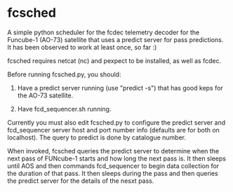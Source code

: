 fcsched
=======

A simple python scheduler for the fcdec telemetry decoder for the Funcube-1 
(AO-73) satellite that uses a predict server for pass predictions.  It has been
observed to work at least once, so far :)

fcsched requires netcat (nc) and pexpect to be installed, as well as fcdec.

Before running fcsched.py, you should:

1) Have a predict server running (use "predict -s") that has good keps
for the AO-73 satellite.

2) Have fcd_sequencer.sh running.

Currently you must also edit fcsched.py to configure the predict server and 
fcd_sequencer server host and port number info (defaults are for both on
localhost).  The query to predict is done by catalogue number.

When invoked, fcsched queries the predict server to determine when the next pass
of FUNcube-1 starts and how long the next pass is.  It then sleeps until AOS and
then commands fcd_sequencer to begin data collection for the duration of that
pass. It then sleeps during the pass and then queries the predict server for the
details of the nesxt pass.

